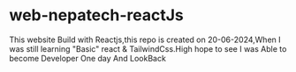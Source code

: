 # web-nepatech-reactJs
This website Build with Reactjs,this repo is created on 20-06-2024,When I was still learning "Basic" react &amp; TailwindCss.High hope to see I was Able to become Developer One day And LookBack
